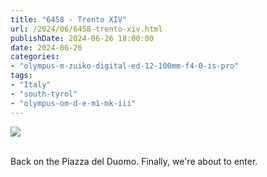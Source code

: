 ```yaml
---
title: "6458 - Trento XIV"
url: /2024/06/6458-trento-xiv.html
publishDate: 2024-06-26 18:00:00
date: 2024-06-26
categories:
- "olympus-m-zuiko-digital-ed-12-100mm-f4-0-is-pro"
tags:
- "Italy"
- "south-tyrol"
- "olympus-om-d-e-m1-mk-iii"
---
```

<div class="container">
<div class="center"><a target="_blank" href="https://d25zfm9zpd7gm5.cloudfront.net/1200x1200/2020/20200905_134731_lr.jpg"><img class="webfeedsFeaturedVisual" src="https://d25zfm9zpd7gm5.cloudfront.net/0600x0600/2020/20200905_134731_lr.jpg" /></a></div>
</div>
<br />

Back on the Piazza del Duomo. Finally, we're about to enter.
